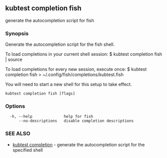 ## kubtest completion fish

generate the autocompletion script for fish

### Synopsis


Generate the autocompletion script for the fish shell.

To load completions in your current shell session:
$ kubtest completion fish | source

To load completions for every new session, execute once:
$ kubtest completion fish > ~/.config/fish/completions/kubtest.fish

You will need to start a new shell for this setup to take effect.


```
kubtest completion fish [flags]
```

### Options

```
  -h, --help              help for fish
      --no-descriptions   disable completion descriptions
```

### SEE ALSO

* [kubtest completion](kubtest_completion.md)	 - generate the autocompletion script for the specified shell


